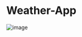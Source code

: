 # Weather-App
![image](https://github.com/Amina-web846/Weather-App/assets/147878596/b14a003e-2eaf-470d-a18b-dfce319bc36b)
